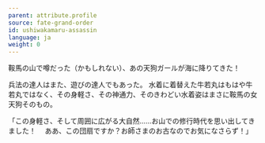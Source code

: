 ```yaml
---
parent: attribute.profile
source: fate-grand-order
id: ushiwakamaru-assassin
language: ja
weight: 0
---
```


鞍馬の山で噂だった（かもしれない）、あの天狗ガールが海に降りてきた！

兵法の達人はまた、遊びの達人でもあった。
水着に着替えた牛若丸はもはや牛若丸ではなく、その身軽さ、その神通力、そのきわどい水着姿はまさに鞍馬の女天狗そのもの。

「この身軽さ、そして周囲に広がる大自然……お山での修行時代を思い出してきました！
　ああ、この団扇ですか？お師さまのお古なのでお気になさらず！」
